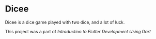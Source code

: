 # Dicee

Dicee is a dice game played with two dice, and a lot of luck.

This project was a part of *Introduction to Flutter Development Using Dart*
